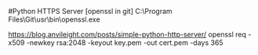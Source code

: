 #Python HTTPS Server
[openssl in git] C:\Program Files\Git\usr\bin\openssl.exe
	
https://blog.anvileight.com/posts/simple-python-http-server/
openssl req -x509 -newkey rsa:2048 -keyout key.pem -out cert.pem -days 365
